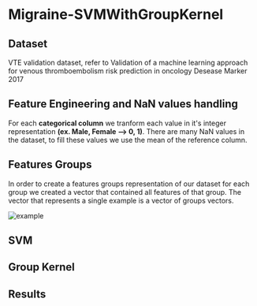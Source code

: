# Migraine-SVMWithGroupKernel

## Dataset

VTE validation dataset, refer to Validation of a machine learning approach for venous thromboembolism risk prediction in oncology Desease Marker 2017

## Feature Engineering and NaN values handling

For each **categorical column** we tranform each value in it's integer representation **(ex. Male, Female --> 0, 1)**. There are many NaN values in the dataset, to fill these values we use the mean of the reference column.


## Features Groups

In order to create a features groups representation of our dataset for each group we created a vector that contained all features of that group. The vector that represents a single example is a vector of groups vectors.

![example](https://user-images.githubusercontent.com/33979978/110512379-6ee12300-8105-11eb-85b7-7794dd3f2bb2.png)


## SVM

## Group Kernel

## Results
 
